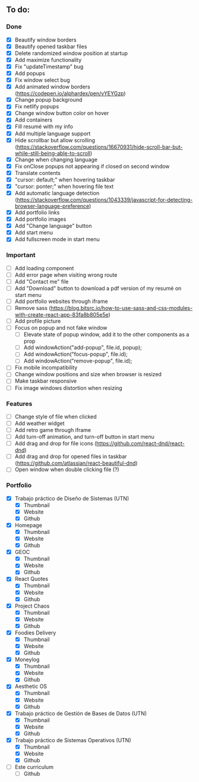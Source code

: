 ## To do:
### Done
- [X] Beautify window borders
- [X] Beautify opened taskbar files
- [X] Delete randomized window position at startup
- [X] Add maximize functionality
- [X] Fix "updateTimestamp" bug
- [X] Add popups
- [X] Fix window select bug
- [X] Add animated window borders (https://codepen.io/alphardex/pen/vYEYGzp)
- [X] Change popup background
- [X] Fix netlify popups
- [X] Change window button color on hover
- [X] Add containers
- [X] Fill resumé with my info
- [X] Add multiple language support
- [X] Hide scrollbar but allow scrolling (https://stackoverflow.com/questions/16670931/hide-scroll-bar-but-while-still-being-able-to-scroll)
- [X] Change <html lang=""> when changing language
- [X] Fix onClose popups not appearing if closed on second window
- [X] Translate contents
- [X] "cursor: default;" when hovering taskbar
- [X] "cursor: ponter;" when hovering file text
- [X] Add automatic language detection (https://stackoverflow.com/questions/1043339/javascript-for-detecting-browser-language-preference)
- [X] Add portfolio links
- [X] Add portfolio images
- [X] Add "Change language" button
- [X] Add start menu
- [X] Add fullscreen mode in start menu

### Important
- [ ] Add loading component
- [ ] Add error page when visiting wrong route
- [ ] Add "Contact me" file
- [ ] Add "Download" button to download a pdf version of my resumé on start menu
- [ ] Add portfolio websites through iframe
- [ ] Remove sass (https://blog.bitsrc.io/how-to-use-sass-and-css-modules-with-create-react-app-83fa8b805e5e)
- [ ] Add profile picture
- [ ] Focus on popup and not fake window
    - [ ] Elevate state of popup window, add it to the other components as a prop
    - [ ] Add windowAction("add-popup", file.id, popup);
    - [ ] Add windowAction("focus-popup", file.id);
    - [ ] Add windowAction("remove-popup", file.id);
- [ ] Fix mobile incompatibility
- [ ] Change window positions and size when browser is resized
- [ ] Make taskbar responsive
- [ ] Fix image windows distortion when resizing

### Features
- [ ] Change style of file when clicked
- [ ] Add weather widget
- [ ] Add retro game through iframe
- [ ] Add turn-off animation, and turn-off button in start menu
- [ ] Add drag and drop for file icons (https://github.com/react-dnd/react-dnd)
- [ ] Add drag and drop for opened files in taskbar (https://github.com/atlassian/react-beautiful-dnd)
- [ ] Open window when double clicking file (?)

### Portfolio
- [X] Trabajo práctico de Diseño de Sistemas (UTN)
  - [X] Thumbnail
  - [X] Website
  - [X] Github
- [X] Homepage
  - [X] Thumbnail
  - [X] Website
  - [X] Github
- [X] GEOC
  - [X] Thumbnail
  - [X] Website
  - [X] Github
- [X] React Quotes
  - [X] Thumbnail
  - [X] Website
  - [X] Github
- [X] Project Chaos
  - [X] Thumbnail
  - [X] Website
  - [X] Github
- [X] Foodies Delivery
  - [X] Thumbnail
  - [X] Website
  - [X] Github
- [X] Moneylog
  - [X] Thumbnail
  - [X] Website
  - [X] Github
- [X] Aesthetic OS
  - [X] Thumbnail
  - [X] Website
  - [X] Github
- [X] Trabajo práctico de Gestión de Bases de Datos (UTN)
  - [X] Thumbnail
  - [X] Website
  - [X] Github
- [X] Trabajo práctico de Sistemas Operativos (UTN)
  - [X] Thumbnail
  - [X] Website
  - [X] Github
- [ ] Este curriculum
  - [ ] Github